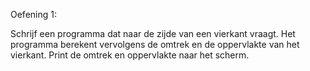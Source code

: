 

Oefening 1: 

Schrijf een programma dat naar de zijde van een vierkant vraagt. Het programma berekent vervolgens de omtrek en de oppervlakte van het vierkant. Print de omtrek en oppervlakte naar het scherm. 

